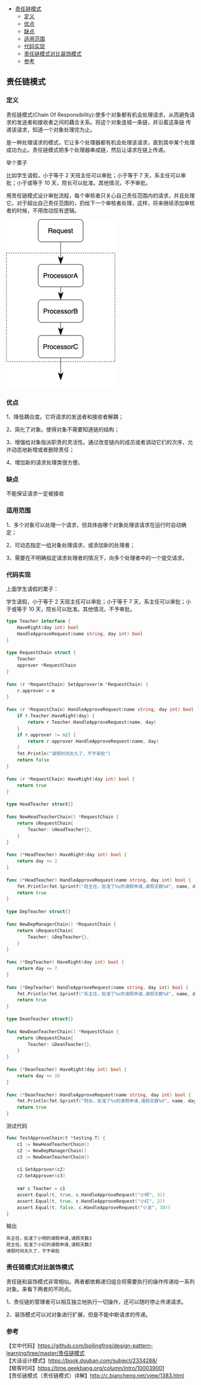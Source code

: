 <!-- START doctoc generated TOC please keep comment here to allow auto update -->
<!-- DON'T EDIT THIS SECTION, INSTEAD RE-RUN doctoc TO UPDATE -->

- [责任链模式](#%E8%B4%A3%E4%BB%BB%E9%93%BE%E6%A8%A1%E5%BC%8F)
  - [定义](#%E5%AE%9A%E4%B9%89)
  - [优点](#%E4%BC%98%E7%82%B9)
  - [缺点](#%E7%BC%BA%E7%82%B9)
  - [适用范围](#%E9%80%82%E7%94%A8%E8%8C%83%E5%9B%B4)
  - [代码实现](#%E4%BB%A3%E7%A0%81%E5%AE%9E%E7%8E%B0)
  - [责任链模式对比装饰模式](#%E8%B4%A3%E4%BB%BB%E9%93%BE%E6%A8%A1%E5%BC%8F%E5%AF%B9%E6%AF%94%E8%A3%85%E9%A5%B0%E6%A8%A1%E5%BC%8F)
  - [参考](#%E5%8F%82%E8%80%83)

<!-- END doctoc generated TOC please keep comment here to allow auto update -->

## 责任链模式

### 定义

责任链模式(Chain Of Responsibility):使多个对象都有机会处理请求，从而避免请求的发送者和接收者之间的藕合关系。将这个对象连城一条链，并沿着这条链
传递该请求，知道一个对象处理完为止。   

是一种处理请求的模式，它让多个处理器都有机会处理该请求，直到其中某个处理成功为止。责任链模式把多个处理器串成链，然后让请求在链上传递。   

举个栗子  

比如学生请假，小于等于 2 天班主任可以审批；小于等于 7 天，系主任可以审批；小于或等于 10 天，院长可以批准。其他情况，不予审批。   

用责任链模式设计审批流程，每个审核者只关心自己责任范围内的请求，并且处理它。对于超出自己责任范围的，扔给下一个审核者处理，这样，将来继续添加审核者的时候，不用改动现有逻辑。  

<img src="/img/pattern-processor.png" alt="responsibility" />  

### 优点

1、降低耦合度。它将请求的发送者和接收者解耦；  

2、简化了对象。使得对象不需要知道链的结构；  

3、增强给对象指派职责的灵活性。通过改变链内的成员或者调动它们的次序，允许动态地新增或者删除责任；   

4、增加新的请求处理类很方便。   

### 缺点

不能保证请求一定被接收   

### 适用范围

1、多个对象可以处理一个请求，但具体由哪个对象处理该请求在运行时自动确定；  

2、可动态指定一组对象处理请求，或添加新的处理者；  

3、需要在不明确指定请求处理者的情况下，向多个处理者中的一个提交请求。  

### 代码实现

上面学生请假的栗子：  

学生请假，小于等于 2 天班主任可以审批；小于等于 7 天，系主任可以审批；小于或等于 10 天，院长可以批准。其他情况，不予审批。   

```go
type Teacher interface {
	HaveRight(day int) bool
	HandleApproveRequest(name string, day int) bool
}

type RequestChain struct {
	Teacher
	approver *RequestChain
}

func (r *RequestChain) SetApprover(m *RequestChain) {
	r.approver = m
}

func (r *RequestChain) HandleApproveRequest(name string, day int) bool {
	if r.Teacher.HaveRight(day) {
		return r.Teacher.HandleApproveRequest(name, day)
	}
	if r.approver != nil {
		return r.approver.HandleApproveRequest(name, day)
	}
	fmt.Println("请假时间太久了，不予审批")
	return false
}

func (r *RequestChain) HaveRight(day int) bool {
	return true
}

type HeadTeacher struct{}

func NewHeadTeacherChain() *RequestChain {
	return &RequestChain{
		Teacher: &HeadTeacher{},
	}
}

func (*HeadTeacher) HaveRight(day int) bool {
	return day <= 2
}

func (*HeadTeacher) HandleApproveRequest(name string, day int) bool {
	fmt.Println(fmt.Sprintf("班主任，批准了%s的请假申请,请假天数%d", name, day))
	return true
}

type DepTeacher struct{}

func NewDepManagerChain() *RequestChain {
	return &RequestChain{
		Teacher: &DepTeacher{},
	}
}

func (*DepTeacher) HaveRight(day int) bool {
	return day <= 7
}

func (*DepTeacher) HandleApproveRequest(name string, day int) bool {
	fmt.Println(fmt.Sprintf("系主任，批准了%s的请假申请,请假天数%d", name, day))
	return true
}

type DeanTeacher struct{}

func NewDeanTeacherChain() *RequestChain {
	return &RequestChain{
		Teacher: &DeanTeacher{},
	}
}

func (*DeanTeacher) HaveRight(day int) bool {
	return day <= 10
}

func (*DeanTeacher) HandleApproveRequest(name string, day int) bool {
	fmt.Println(fmt.Sprintf("院长，批准了%s的请假申请,请假天数%d", name, day))
	return true
}
```

测试代码  

```go
func TestApproveChain(t *testing.T) {
	c1 := NewHeadTeacherChain()
	c2 := NewDepManagerChain()
	c3 := NewDeanTeacherChain()

	c1.SetApprover(c2)
	c2.SetApprover(c3)

	var c Teacher = c1
	assert.Equal(t, true, c.HandleApproveRequest("小明", 3))
	assert.Equal(t, true, c.HandleApproveRequest("小红", 2))
	assert.Equal(t, false, c.HandleApproveRequest("小龙", 30))
}
```

输出  

```
系主任，批准了小明的请假申请,请假天数3
班主任，批准了小红的请假申请,请假天数2
请假时间太久了，不予审批
```

### 责任链模式对比装饰模式

责任链和装饰模式非常相似。两者都依赖递归组合将需要执行的操作传递给一系列对象。来看下两者的不同点。   

1、责任链的管理者可以相互独立地执行一切操作，还可以随时停止传递请求。  

2、装饰模式可以对对象进行扩展，但是不能中断请求的传递。   

### 参考

【文中代码】https://github.com/boilingfrog/design-pattern-learning/tree/master/责任链模式  
【大话设计模式】https://book.douban.com/subject/2334288/  
【极客时间】https://time.geekbang.org/column/intro/100039001   
【责任链模式（责任链模式）详解】http://c.biancheng.net/view/1383.html   